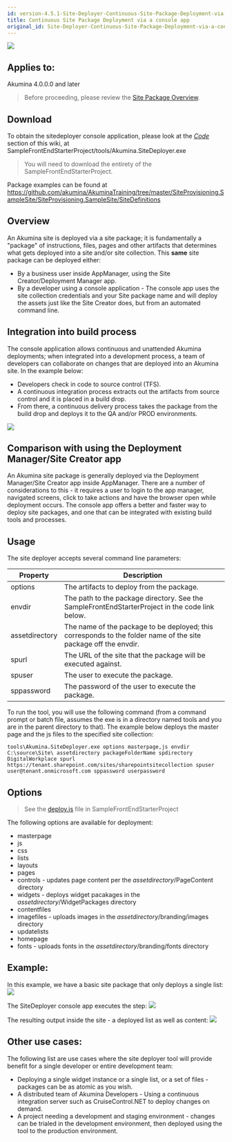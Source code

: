 ```yaml
---
id: version-4.5.1-Site-Deployer-Continuous-Site-Package-Deployment-via-a-console-app
title: Continuous Site Package Deployment via a console app
original_id: Site-Deployer-Continuous-Site-Package-Deployment-via-a-console-app
---
```


![](https://akuminadownloads.blob.core.windows.net/wiki/SitePackages/SiteDeployer-ConsoleApp.png)

## Applies to:
Akumina 4.0.0.0 and later

> Before proceeding, please review the [Site Package Overview](https://github.com/akumina/AkuminaTraining/wiki/Site-Package-Overview).

## Download
To obtain the sitedeployer console application, please look at the *[Code](https://github.com/akumina/AkuminaTraining/tree/master/SampleFrontEndStarterProject)* section of this wiki, at SampleFrontEndStarterProject/tools/Akumina.SiteDeployer.exe

> You will need to download the entirety of the SampleFrontEndStarterProject.

Package examples can be found at https://github.com/akumina/AkuminaTraining/tree/master/SiteProvisioning.SampleSite/SiteProvisioning.SampleSite/SiteDefinitions

## Overview
An Akumina site is deployed via a site package; it is fundamentally a "package" of instructions, files, pages and other artifacts that determines what gets deployed into a site and/or site collection. This **same** site package can be deployed either:
* By a business user inside AppManager, using the Site Creator/Deployment Manager app.
* By a developer using a console application - The console app uses the site collection credentials and your Site package name and will deploy the assets just like the Site Creator does, but from an automated command line. 

## Integration into build process
The console application allows continuous and unattended Akumina deployments; when integrated into a development process, a team of developers can collaborate on changes that are deployed into an Akumina site. In the example below:
* Developers check in code to source control (TFS).
* A continuous integration process extracts out the artifacts from source control and it is placed in a build drop.
* From there, a continuous delivery process takes the package from the build drop and deploys it to the QA and/or PROD environments.

![](https://akuminadownloads.blob.core.windows.net/wiki/SitePackages/SiteDeployer-BuildProcess.png)

## Comparison with using the Deployment Manager/Site Creator app
An Akumina site package is generally deployed via the Deployment Manager/Site Creator app inside AppManager. There are a number of considerations to this - it requires a user to login to the app manager, navigated screens, click to take actions and have the browser open while deployment occurs. The console app  offers a better and faster way to deploy site packages, and one that can be integrated with existing build tools and processes.

## Usage
The site deployer accepts several command line parameters:

| Property|  Description|
| ------------- |---------------------|
| options | The artifacts to deploy from the package. |
| envdir | The path to the package directory. See the SampleFrontEndStarterProject in the code link below. |
| assetdirectory | The name of the package to be deployed; this corresponds to the folder name of the site package off the envdir. |
| spurl | The URL of the site that the package will be executed against. |
| spuser |  The user to execute the package. | 
| sppassword | The password of the user to execute the package. |

To run the tool, you will use the following command (from a command prompt or batch file, assumes the exe is in a directory named tools and you are in the parent directory to that). The example below deploys the master page and the js files to the specified site collection:

    tools\Akumina.SiteDeployer.exe options masterpage,js envdir C:\source\Site\ assetdirectory packageFolderName spdirectory DigitalWorkplace spurl https://tenant.sharepoint.com/sites/sharepointsitecollection spuser user@tenant.onmicrosoft.com sppassword userpassword

## Options
> See the [deploy.js](https://github.com/akumina/AkuminaTraining/blob/master/SampleFrontEndStarterProject/tools/deploy.js) file in SampleFrontEndStarterProject  

The following options are available for deployment:
* masterpage
* js
* css
* lists
* layouts
* pages
* controls - updates page content per the _assetdirectory_/PageContent directory
* widgets - deploys widget pacakages in the _assetdirectory_/WidgetPackages directory
* contentfiles
* imagefiles - uploads images in the _assetdirectory_/branding/images directory
* updatelists
* homepage
* fonts - uploads fonts in the _assetdirectory_/branding/fonts directory

## Example:
In this example, we have a basic site package that only deploys a single list:
![](https://akuminadownloads.blob.core.windows.net/wiki/SitePackages/SiteDeployer-packageFolderName.png)

The SiteDeployer console app executes the step:
![](https://akuminadownloads.blob.core.windows.net/wiki/SitePackages/SiteDeployer-ConsoleStep.png)

The resulting output inside the site - a deployed list as well as content:
![](https://akuminadownloads.blob.core.windows.net/wiki/SitePackages/SiteDeployer-NewList.png)

## Other use cases:
The following list are use cases where the site deployer tool will provide benefit for a single developer or entire development team: 

* Deploying a single widget instance or a single list, or a set of files - packages can be as atomic as you wish.
* A distributed team of Akumina Developers - Using a continuous integration server such as CruiseControl.NET to deploy changes on demand.
* A project needing a development and staging environment - changes can be trialed in the development environment, then deployed using the tool to the production environment.



